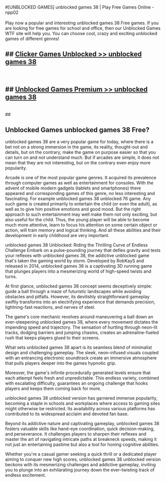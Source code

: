 #[UNBLOCKED GAMES] unblocked games 38 | Play Free Games Online - npp02 <br>
<br>
Play now a popular and interesting unblocked games 38 Free games. If you are looking for free games for school and office, then our Unblocked Games WTF site will help you. You can choose cool, crazy and exciting unblocked games of different genres!


## ##  [Clicker Games Unblocked >> unblocked games 38](http://freeplayer.one?title=unblocked_games_38&ref=22)
  <br>

##  ## [Unblocked Games Premium >> unblocked games 38](http://freeplayer.one?title=unblocked_games_38&ref=22)
  <br>
  ##



## Unblocked Games unblocked games 38 Free?

unblocked games 38 are a very popular game for today, where there is a bet not on a strong immersion in the game, its reality, thought-out and details, but on the contrary, make the game on purpose easier so that you can turn on and not understand much. But if arcades are simple, it does not mean that they are not interesting, but on the contrary even enjoy more popularity.

Arcade is one of the most popular game genres. It acquired its prevalence through computer games as well as entertainment for consoles. With the advent of mobile modern gadgets (tablets and smartphones) there appeared and corresponding games of this genre, no less interesting and fascinating. For example unblocked games 38 unblocked 76 game. Any such game is created primarily to entertain the child (or even the adult), as well as to give him positive emotions and good mood. But the right approach to such entertainment may well make them not only exciting, but also useful for the child. Thus, the young player will be able to become much more attentive, learn to focus his attention on some certain object or action, will train memory and logical thinking. And all these abilities and their development in early childhood are very important.

unblocked games 38 Unblocked: Riding the Thrilling Curve of Endless Challenge
Embark on a pulse-pounding journey that defies gravity and tests your reflexes with unblocked games 38, the addictive unblocked game that's taken the gaming world by storm. Developed by RobKayS and released in 2014, unblocked games 38 is a captivating 3D running game that plunges players into a mesmerizing world of high-speed twists and turns.

At first glance, unblocked games 38 concept seems deceptively simple: guide a ball through a maze of futuristic landscapes while avoiding obstacles and pitfalls. However, its devilishly straightforward gameplay swiftly transforms into an electrifying experience that demands precision, lightning-fast reactions, and nerves of steel.

The game's core mechanic revolves around maneuvering a ball down an ever-steepening unblocked games 38, where every movement dictates the impending speed and trajectory. The sensation of hurtling through neon-lit tracks, dodging barriers and jumping chasms, creates an adrenaline-fueled rush that keeps players glued to their screens.

What sets unblocked games 38 apart is its seamless blend of minimalist design and challenging gameplay. The sleek, neon-infused visuals coupled with an entrancing electronic soundtrack create an immersive atmosphere that pulls players deeper into the games hypnotic grip.

Moreover, the game's infinite procedurally generated levels ensure that each attempt feels fresh and unpredictable. This endless variety, combined with escalating difficulty, guarantees an ongoing challenge that hooks players and keeps them coming back for more.

unblocked games 38 unblocked version has garnered immense popularity, becoming a staple in schools and workplaces where access to gaming sites might otherwise be restricted. Its availability across various platforms has contributed to its widespread acclaim and devoted fan base.

Beyond its addictive nature and captivating gameplay, unblocked games 38 fosters valuable skills like hand-eye coordination, quick decision-making, and perseverance. It challenges players to sharpen their reflexes and master the art of navigating intricate paths at breakneck speeds, making it not just an entertaining pastime but also a tool for honing cognitive abilities.

Whether you're a casual gamer seeking a quick thrill or a dedicated player aiming to conquer new high scores, unblocked games 38 unblocked version beckons with its mesmerizing challenges and addictive gameplay, inviting you to plunge into an exhilarating journey down the ever-twisting track of endless excitement.